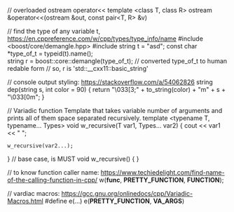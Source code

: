 // overloaded ostream operator<<
template <class T, class R>
ostream &operator<<(ostream &out, const pair<T, R> &v)


// find the type of any variable t, https://en.cppreference.com/w/cpp/types/type_info/name
#include <boost/core/demangle.hpp>
#include <typeinfo>
string t = "asd";
const char *type_of_t = typeid(t).name();	 
string r = boost::core::demangle(type_of_t);  // converted type_of_t to human redable form
// so,	r is 'std::__cxx11::basic_string'

// console output styling: https://stackoverflow.com/a/54062826
string dep(string s, int color = 90)
{
	return "\033[3;" + to_string(color) + "m" + s + "\033[0m";
}


// Variadic function Template that takes variable number of arguments and prints all of them space separated recursively.
template <typename T, typename... Types>
void w_recursive(T var1, Types... var2)
{
    cout  << var1 << " ";
 
    w_recursive(var2...);
}
// base case, is MUST
void w_recursive()
{
}


// to know function caller name: https://www.techiedelight.com/find-name-of-the-calling-function-in-cpp/
w(__func__, __PRETTY_FUNCTION__, __FUNCTION__);

// vardiac macros: https://gcc.gnu.org/onlinedocs/cpp/Variadic-Macros.html
#define e(...) e(__PRETTY_FUNCTION__, __VA_ARGS__)
